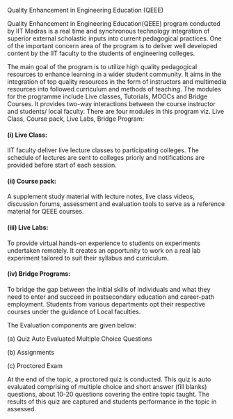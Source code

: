 Quality Enhancement in Engineering Education (QEEE)

Quality Enhancement in Engineering Education(QEEE) program conducted by IIT Madras is a real time and synchronous technology integration of superior external scholastic inputs into current pedagogical practices. One of the important concern area of the program is to deliver well developed content by the IIT faculty to the students of engineering colleges.

The main goal of the program is to utilize high quality pedagogical resources to enhance learning in a wider student community. It aims in the integration of top quality resources in the form of instructors and multimedia resources into followed curriculum and methods of teaching. The modules for the programme include Live classes, Tutorials, MOOCs and Bridge Courses. It provides two-way interactions between the course instructor and students/ local faculty. There are four modules in this program viz. Live Class, Course pack, Live Labs, Bridge Program:

  
  

#### **(i) Live Class:**

IIT faculty deliver live lecture classes to participating colleges. The schedule of lectures are sent to colleges priorly and notifications are provided before start of each session.

  

#### **(ii) Course pack:**

A supplement study material with lecture notes, live class videos, discussion forums, assessment and evaluation tools to serve as a reference material for QEEE courses.

  

#### **(iii) Live Labs:**

To provide virtual hands-on experience to students on experiments undertaken remotely. It creates an opportunity to work on a real lab experiment tailored to suit their syllabus and curriculum.

  

#### **(iv) Bridge Programs:**

To bridge the gap between the initial skills of individuals and what they need to enter and succeed in postsecondary education and career-path employment. Students from various departments opt their respective courses under the guidance of Local faculties.

  
  

The Evaluation components are given below:

(a) Quiz Auto Evaluated Multiple Choice Questions

(b) Assignments

(c) Proctored Exam

  

At the end of the topic, a proctored quiz is conducted. This quiz is auto evaluated comprising of multiple choice and short answer (fill blanks) questions, about 10-20 questions covering the entire topic taught. The results of this quiz are captured and students performance in the topic in assessed.
